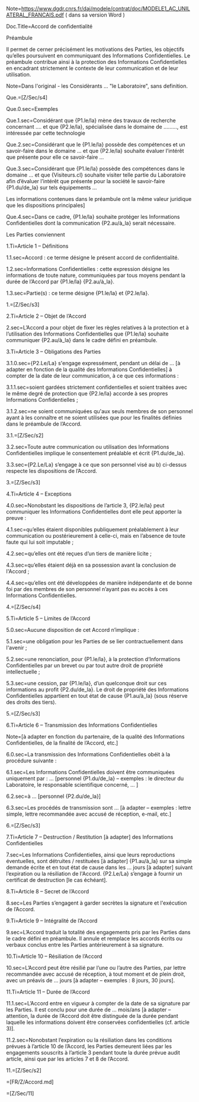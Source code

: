Note=https://www.dgdr.cnrs.fr/daj/modele/contrat/doc/MODELE1_AC_UNILATERAL_FRANCAIS.pdf ( dans sa version Word )

Doc.Title=Accord de confidentialité
 
Préambule

Il permet de cerner précisément les motivations des Parties, les objectifs qu’elles poursuivent en communiquant des Informations Confidentielles. Le préambule contribue ainsi à la protection des Informations Confidentielles en encadrant strictement le contexte de leur communication et de leur utilisation.

Note=Dans l'original - les Considèrants ... "le Laboratoire", sans definition.
 
Que.=[Z/Sec/s4]

Que.0.sec=Exemples

Que.1.sec=Considérant que {P1.le/la} mène des travaux de recherche concernant …. et que {P2.le/la}, spécialisée dans le domaine de ………, est intéressée par cette technologie

Que.2.sec=Considérant que le {P1.le/la} possède des compétences et un savoir-faire dans le domaine … et que {P2.le/la} souhaite évaluer l’intérêt que présente pour elle ce savoir-faire … 

Que.3.sec=Considérant que {P1.le/la} possède des compétences dans le domaine … et que {Visiteurs.cl} souhaite visiter telle partie du Laboratoire afin d’évaluer l’intérêt que présente pour la société le savoir-faire {P1.du/de_la} sur tels équipements … 

Les informations contenues dans le préambule ont la même valeur juridique que les dispositions principales]

Que.4.sec=Dans ce cadre, {P1.le/la} souhaite protéger les Informations Confidentielles dont la communication {P2.au/à_la} serait nécessaire.

Les Parties conviennent 

1.Ti=Article 1 – Définitions

1.1.sec=Accord : ce terme désigne le présent accord de confidentialité.

1.2.sec=Informations Confidentielles : cette expression désigne les informations de toute nature, communiquées par tous moyens pendant la durée de l’Accord par {P1.le/la} {P2.au/à_la}. 

1.3.sec=Partie(s) : ce terme désigne {P1.le/la} et {P2.le/la}.

1.=[Z/Sec/s3]  

2.Ti=Article 2 – Objet de l’Accord

2.sec=L’Accord a pour objet de fixer les règles relatives à la protection et à l’utilisation des Informations Confidentielles que {P1.le/la} souhaite communiquer {P2.au/à_la} dans le cadre défini en préambule.

3.Ti=Article 3 – Obligations des Parties

3.1.0.sec={P2.Le/La} s'engage expressément, pendant un délai de … [à adapter en fonction de la qualité des Informations Confidentielles] à compter de la date de leur communication, à ce que ces informations :

3.1.1.sec=soient gardées strictement confidentielles et soient traitées avec le même degré de protection que {P2.le/la} accorde à ses propres Informations Confidentielles ;

3.1.2.sec=ne soient communiquées qu'aux seuls membres de son personnel ayant à les connaître et ne soient utilisées que pour les finalités définies dans le préambule de l’Accord. 

3.1.=[Z/Sec/s2]

3.2.sec=Toute autre communication ou utilisation des Informations Confidentielles implique le consentement préalable et écrit {P1.du/de_la}.

3.3.sec={P2.Le/La} s’engage à ce que son personnel visé au b) ci-dessus respecte les dispositions de l’Accord.

3.=[Z/Sec/s3]

4.Ti=Article 4 – Exceptions

4.0.sec=Nonobstant les dispositions de l’article 3, {P2.le/la} peut communiquer les Informations Confidentielles dont elle peut apporter la preuve :

4.1.sec=qu’elles étaient disponibles publiquement préalablement à leur communication ou postérieurement à celle-ci, mais en l’absence de toute faute qui lui soit imputable ;

4.2.sec=qu’elles ont été reçues d’un tiers de manière licite ;

4.3.sec=qu’elles étaient déjà en sa possession avant la conclusion de l'Accord ;

4.4.sec=qu’elles ont été développées de manière indépendante et de bonne foi par des membres de son personnel n’ayant pas eu accès à ces Informations Confidentielles.

4.=[Z/Sec/s4]  

5.Ti=Article 5 – Limites de l’Accord

5.0.sec=Aucune disposition de cet Accord n’implique :

5.1.sec=une obligation pour les Parties de se lier contractuellement dans l'avenir ;

5.2.sec=une renonciation, pour {P1.le/la}, à la protection d‘Informations Confidentielles par un brevet ou par tout autre droit de propriété intellectuelle ;

5.3.sec=une cession, par {P1.le/la}, d’un quelconque droit sur ces informations au profit {P2.du/de_la}. Le droit de propriété des Informations Confidentielles appartient en tout état de cause {P1.au/à_la} (sous réserve des droits des tiers).

5.=[Z/Sec/s3]  

6.Ti=Article 6 – Transmission des Informations Confidentielles

Note=[à adapter en fonction du partenaire, de la qualité des Informations Confidentielles, de la finalité de l’Accord, etc.]

6.0.sec=La transmission des Informations Confidentielles obéit à la procédure suivante :

6.1.sec=Les Informations Confidentielles doivent être communiquées uniquement par : … [personnel {P1.du/de_la} – exemples : le directeur du Laboratoire, le responsable scientifique concerné, … ]

6.2.sec=à … [personnel {P2.du/de_la}]

6.3.sec=Les procédés de transmission sont … [à adapter – exemples : lettre simple, lettre recommandée avec accusé de réception, e-mail, etc.]

6.=[Z/Sec/s3]
  
7.Ti=Article 7 – Destruction / Restitution [à adapter] des Informations Confidentielles

7.sec=Les Informations Confidentielles, ainsi que leurs reproductions éventuelles, sont détruites / restituées [à adapter] {P1.au/à_la} sur sa simple demande écrite et en tout état de cause dans les … jours [à adapter] suivant l’expiration ou la résiliation de l'Accord. {P2.Le/La} s’engage à fournir un certificat de destruction [le cas échéant].

8.Ti=Article 8 – Secret de l’Accord

8.sec=Les Parties s’engagent à garder secrètes la signature et l'exécution de l’Accord.

9.Ti=Article 9 – Intégralité de l’Accord

9.sec=L’Accord traduit la totalité des engagements pris par les Parties dans le cadre défini en préambule. Il annule et remplace les accords écrits ou verbaux conclus entre les Parties antérieurement à sa signature. 

10.Ti=Article 10 – Résiliation de l’Accord

10.sec=L’Accord peut être résilié par l’une ou l’autre des Parties, par lettre recommandée avec accusé de réception, à tout moment et de plein droit, avec un préavis de … jours [à adapter – exemples : 8 jours, 30 jours]. 

11.Ti=Article 11 – Durée de l’Accord  

11.1.sec=L’Accord entre en vigueur à compter de la date de sa signature par les Parties. Il est conclu pour une durée de …  mois/ans [à adapter – attention, la durée de l’Accord doit être distinguée de la durée pendant laquelle les informations doivent être conservées confidentielles (cf. article 3)]. 

11.2.sec=Nonobstant l’expiration ou la résiliation dans les conditions prévues à l’article 10 de l’Accord, les Parties demeurent liées par les engagements souscrits à l’article 3 pendant toute la durée prévue audit article, ainsi que par les articles 7 et 8 de l’Accord.

11.=[Z/Sec/s2]
  
=[FR/Z/Accord.md]

=[Z/Sec/11]